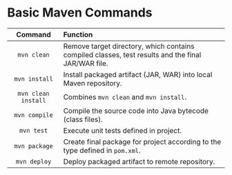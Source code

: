 # Basic Maven Commands
| Command | Function |
| :---: | :--- |
| `mvn clean` | Remove target directory, which contains compiled classes, test results and the final JAR/WAR file. |
| `mvn install` | Install packaged artifact (JAR, WAR) into local Maven repository. |
| `mvn clean install` | Combines `mvn clean` and `mvn install`. |
| `mvn compile` | Compile the source code into Java bytecode (class files). |
| `mvn test` | Execute unit tests defined in project. |
| `mvn package` | Create final package for project according to the type defined in `pom.xml`. |
| `mvn deploy` | Deploy packaged artifact to remote repository. |